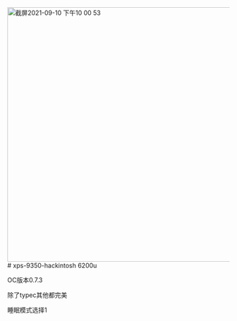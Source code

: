 <img width="577" alt="截屏2021-09-10 下午10 00 53" src="https://user-images.githubusercontent.com/73449518/132865987-26257ee7-5d1b-4439-a4cd-0d95d9d2528a.png">
# xps-9350-hackintosh
6200u

OC版本0.7.3

除了typec其他都完美

睡眠模式选择1
